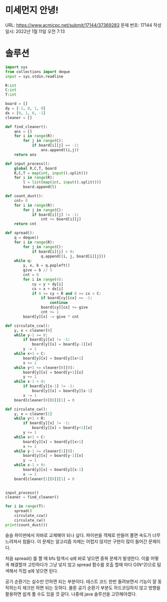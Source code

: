 # 미세먼지 안녕!

URL: https://www.acmicpc.net/submit/17144/37369283
문제 번호: 17144
작성일시: 2022년 1월 11일 오전 7:13

# 솔루션

```python
import sys
from collections import deque
input = sys.stdin.readline

R:int
C:int
T:int

board = []
dy = [-1, 0, 1, 0]
dx = [0, 1, 0, -1]
cleaner = []

def find_cleaner():
    ans = []
    for i in range(R):
        for j in range(C):
            if board[i][j] == -1:
                ans.append((i,j))
    return ans

def input_process():
    global R,C,T, board
    R,C,T = map(int, input().split())
    for i in range(R):
        l = list(map(int, input().split()))
        board.append(l)

def count_dust():
    cnt= 0
    for i in range(R):
        for j in range(C):
            if board[i][j] != -1:
                cnt += board[i][j]
    return cnt

def spread():
    q = deque()
    for i in range(R):
        for j in range(C):
            if board[i][j] > 0:
                q.append((i, j, board[i][j]))
    while q:
        y, x, b = q.popleft()
        give = b // 5
        cnt = 0
        for i in range(4):
            cy = y + dy[i]
            cx = x + dx[i]
            if 0 <= cy < R and 0 <= cx < C:
                if board[cy][cx] == -1:
                    continue
                board[cy][cx] += give
                cnt += 1
        board[y][x] -= give * cnt

def circulate_ccw():
    y, x = cleaner[0]
    while y-1 >= 0:
        if board[y][x] != -1:
            board[y][x] = board[y-1][x]
        y -= 1
    while x+1 < C:
        board[y][x] = board[y][x+1]
        x += 1
    while y+1 <= cleaner[0][0]:
        board[y][x] = board[y+1][x]
        y += 1
    while x-1 > 0:
        if board[y][x-1] != -1:
            board[y][x] = board[y][x-1]
        x -= 1
    board[cleaner[0][0]][1] = 0

def circulate_cw():
    y, x = cleaner[1]
    while y+1 < R:
        if board[y][x] != -1:
            board[y][x] = board[y+1][x]
        y += 1
    while x+1 < C:
        board[y][x] = board[y][x+1]
        x += 1
    while y-1 >= cleaner[1][0]:
        board[y][x] = board[y-1][x]
        y -= 1
    while x-1 > 0:
        board[y][x] = board[y][x-1]
        x -= 1
    board[cleaner[1][0]][1] = 0
    

input_process()
cleaner = find_cleaner()

for i in range(T):
    spread()
    circulate_ccw()
    circulate_cw()
print(count_dust())
```

슬슬 파이썬에서 자바로 교체해야 되나 싶다.  파이썬을 객체로 만들어 풀면 속도가 너무 느려져서 힘들다. 이 문제는 알고리즘 자체는 어렵지 않지만 구현이 많이 들어간 문제이다. 

처음 spread() 를 짤 때 bfs 탐색시 q에 바로 넣으면 중복 문제가 발생한다. 이를 어떻게 해결할까 고민하다가 그냥 넣지 않고 spread 함수를 호출 할때 마다 O(N^2)으로 탐색해서 직접 q에 넣으면 된다. 

공기 순환기는 실수만 안하면 되는 부분이다. 테스트 코드 한번 돌려보면서 기능이 잘 동작하는지 체크만 하면 되는 듯하다. 물론 공기 순환기 부분도 하드코딩하지 않고 방향을 활용하면 쉽게 풀 수도 있을 것 같다. 나중에 java 솔루션을 고민해야겠다.